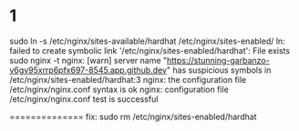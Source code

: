 # 1
sudo ln -s /etc/nginx/sites-available/hardhat /etc/nginx/sites-enabled/
ln: failed to create symbolic link '/etc/nginx/sites-enabled/hardhat': File exists
sudo nginx -t
nginx: [warn] server name "https://stunning-garbanzo-v6gv95xrrp6pfx697-8545.app.github.dev" has suspicious symbols in /etc/nginx/sites-enabled/hardhat:3
nginx: the configuration file /etc/nginx/nginx.conf syntax is ok
nginx: configuration file /etc/nginx/nginx.conf test is successful


==============
fix: sudo rm /etc/nginx/sites-enabled/hardhat
